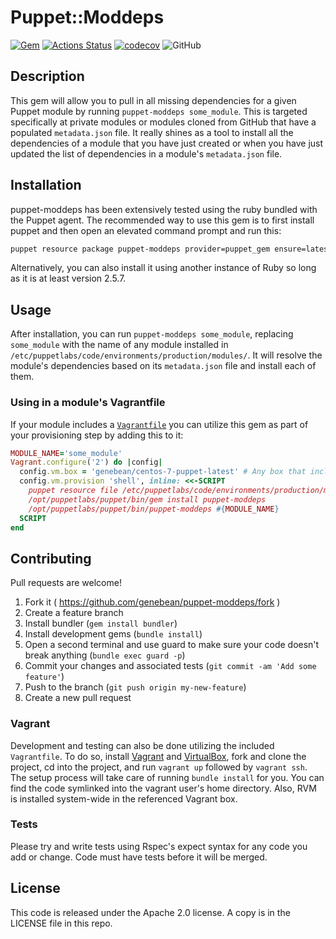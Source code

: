 # Puppet::Moddeps

[![Gem](https://img.shields.io/gem/v/puppet-moddeps)](https://rubygems.org/gems/puppet-moddeps)
[![Actions Status](https://github.com/genebean/puppet-moddeps/workflows/Rspec%20Tests/badge.svg)](https://github.com/genebean/puppet-moddeps/actions)
[![codecov](https://codecov.io/gh/genebean/puppet-moddeps/branch/master/graph/badge.svg?token=9sn4KbY0yu)](https://app.codecov.io/gh/genebean/puppet-moddeps)
![GitHub](https://img.shields.io/github/license/genebean/puppet-moddeps)

## Description

This gem will allow you to pull in all missing dependencies for a given Puppet module by running `puppet-moddeps some_module`. This is targeted specifically at private modules or modules cloned from GitHub that have a populated `metadata.json` file. It really shines as a tool to install all the dependencies of a module that you have just created or when you have just updated the list of dependencies in a module's `metadata.json` file.

## Installation

puppet-moddeps has been extensively tested using the ruby bundled with the Puppet agent. The recommended way to use this gem is to first install puppet and then open an elevated command prompt and run this:

```bash
puppet resource package puppet-moddeps provider=puppet_gem ensure=latest
```

Alternatively, you can also install it using another instance of Ruby so long as it is at least version 2.5.7.

## Usage

After installation, you can run `puppet-moddeps some_module`, replacing `some_module` with the name of any module installed in `/etc/puppetlabs/code/environments/production/modules/`. It will resolve the module's dependencies based on its `metadata.json` file and install each of them.

### Using in a module's Vagrantfile

If your module includes a [`Vagrantfile`](https://www.vagrantup.com/docs/vagrantfile) you can utilize this gem as part of your provisioning step by adding this to it:

```ruby
MODULE_NAME='some_module'
Vagrant.configure('2') do |config|
  config.vm.box = 'genebean/centos-7-puppet-latest' # Any box that includes Puppet will work here
  config.vm.provision 'shell', inline: <<-SCRIPT
    puppet resource file /etc/puppetlabs/code/environments/production/modules/#{MODULE_NAME} ensure=link target=/vagrant force=true
    /opt/puppetlabs/puppet/bin/gem install puppet-moddeps
    /opt/puppetlabs/puppet/bin/puppet-moddeps #{MODULE_NAME}
  SCRIPT
end
```

## Contributing

Pull requests are welcome!

1. Fork it ( https://github.com/genebean/puppet-moddeps/fork )
2. Create a feature branch
3. Install bundler (`gem install bundler`)
4. Install development gems (`bundle install`)
5. Open a second terminal and use guard to make sure your code doesn't break anything (`bundle exec guard -p`)
6. Commit your changes and associated tests (`git commit -am 'Add some feature'`)
7. Push to the branch (`git push origin my-new-feature`)
8. Create a new pull request

### Vagrant

Development and testing can also be done utilizing the included `Vagrantfile`.
To do so, install [Vagrant][vagrant] and [VirtualBox][vbox], fork and clone the
project, cd into the project, and run `vagrant up` followed by `vagrant ssh`.
The setup process will take care of running `bundle install` for you. You
can find the code symlinked into the vagrant user's home directory. Also, RVM
is installed system-wide in the referenced Vagrant box.

### Tests

Please try and write tests using Rspec's expect syntax for any code you add or change.
Code must have tests before it will be merged.

## License

This code is released under the Apache 2.0 license. A copy is in the LICENSE file in this repo.

[rvm]: http://rvm.io
[vbox]: https://www.virtualbox.org
[vagrant]: https://www.vagrantup.com
